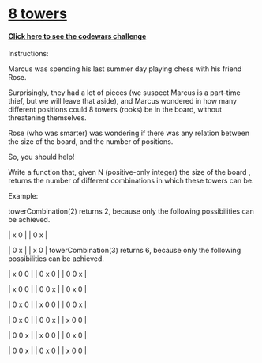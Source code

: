 # [8 towers](https://www.codewars.com/kata/535bea76cdbf50281a00004c/train/javascript)

#### [Click here to see the codewars challenge](https://www.codewars.com/kata/535bea76cdbf50281a00004c/train/javascript)

Instructions:

Marcus was spending his last summer day playing chess with his friend Rose.

Surprisingly, they had a lot of pieces (we suspect Marcus is a part-time thief, but we will leave that aside), and Marcus wondered in how many different positions could 8 towers (rooks) be in the board, without threatening themselves.

Rose (who was smarter) was wondering if there was any relation between the size of the board, and the number of positions.

So, you should help!

Write a function that, given N (positive-only integer) the size of the board , returns the number of different combinations in which these towers can be.

Example:

towerCombination(2) returns 2, because only the following possibilities can be achieved.

| x 0 |
| 0 x |

| 0 x |
| x 0 |
towerCombination(3) returns 6, because only the following possibilities can be achieved.

| x 0 0 |
| 0 x 0 |
| 0 0 x |

| x 0 0 |
| 0 0 x |
| 0 x 0 |

| 0 x 0 |
| x 0 0 |
| 0 0 x |

| 0 x 0 |
| 0 0 x |
| x 0 0 |

| 0 0 x |
| x 0 0 |
| 0 x 0 |

| 0 0 x |
| 0 x 0 |
| x 0 0 |
